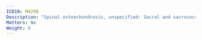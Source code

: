 ```yaml
---
ICD10: M4298
Description: "Spinal osteochondrosis, unspecified: Sacral and sacrococcygeal region"
Matters: No
Weight: 0
---
```

